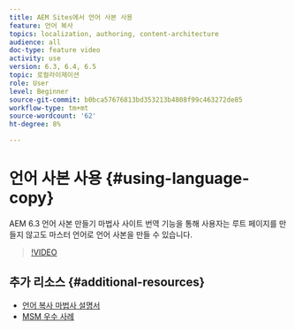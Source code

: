 ```yaml
---
title: AEM Sites에서 언어 사본 사용
feature: 언어 복사
topics: localization, authoring, content-architecture
audience: all
doc-type: feature video
activity: use
version: 6.3, 6.4, 6.5
topic: 로컬라이제이션
role: User
level: Beginner
source-git-commit: b0bca57676813bd353213b4808f99c463272de85
workflow-type: tm+mt
source-wordcount: '62'
ht-degree: 8%

---
```



# 언어 사본 사용 {#using-language-copy}

AEM 6.3 언어 사본 만들기 마법사 사이트 번역 기능을 통해 사용자는 루트 페이지를 만들지 않고도 마스터 언어로 언어 사본을 만들 수 있습니다.

>[!VIDEO](https://video.tv.adobe.com/v/17116/?quality=9&learn=on)

## 추가 리소스 {#additional-resources}

* [언어 복사 마법사 설명서](https://helpx.adobe.com/experience-manager/6-5/sites/administering/using/tc-wizard.html)
* [MSM 우수 사례](https://helpx.adobe.com/experience-manager/6-5/sites/administering/using/msm-best-practices.html)

